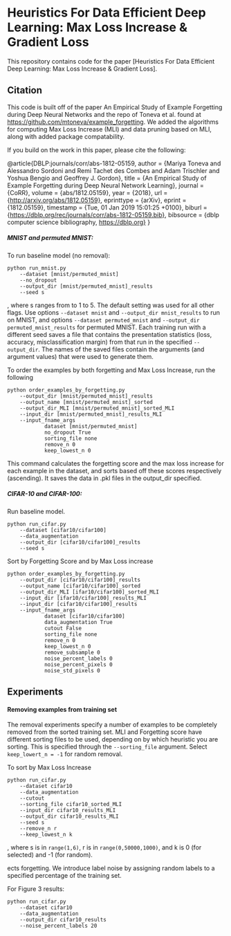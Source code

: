 # Heuristics For Data Efficient Deep Learning: Max Loss Increase & Gradient Loss

This repository contains code for the paper [Heuristics For Data Efficient Deep Learning: Max Loss Increase & Gradient Loss].

## Citation
This code is built off of the paper An Empirical Study of Example Forgetting during Deep Neural Networks and the repo of Toneva et al. found at https://github.com/mtoneva/example_forgetting. We added the algorithms for computing Max Loss Increase (MLI) and data pruning based on MLI, along with added package compatability. 

If you build on the work in this paper, please cite the following: 

@article{DBLP:journals/corr/abs-1812-05159,
  author       = {Mariya Toneva and
                  Alessandro Sordoni and
                  Remi Tachet des Combes and
                  Adam Trischler and
                  Yoshua Bengio and
                  Geoffrey J. Gordon},
  title        = {An Empirical Study of Example Forgetting during Deep Neural Network
                  Learning},
  journal      = {CoRR},
  volume       = {abs/1812.05159},
  year         = {2018},
  url          = {http://arxiv.org/abs/1812.05159},
  eprinttype    = {arXiv},
  eprint       = {1812.05159},
  timestamp    = {Tue, 01 Jan 2019 15:01:25 +0100},
  biburl       = {https://dblp.org/rec/journals/corr/abs-1812-05159.bib},
  bibsource    = {dblp computer science bibliography, https://dblp.org}
}

##### MNIST and permuted MNIST:

To run baseline model (no removal): 
```
python run_mnist.py 
    --dataset [mnist/permuted_mnist]
    --no_dropout 
    --output_dir [mnist/permuted_mnist]_results
    --seed s
```
, where s ranges from to 1 to 5. The default setting was used for all other flags. Use options `--dataset mnist` and `--output_dir mnist_results` to run on MNIST, and options `--dataset permuted_mnist` and `--output_dir permuted_mnist_results` for permuted MNIST. Each training run with a different seed saves a file that contains the presentation statistics (loss, accuracy, misclassification margin) from that run in the specified `--output_dir`. The names of the saved files contain the arguments (and argument values) that were used to generate them.

To order the examples by both forgetting and Max Loss Increase, run the following 

```
python order_examples_by_forgetting.py 
    --output_dir [mnist/permuted_mnist]_results 
    --output_name [mnist/permuted_mnist]_sorted
    --output_dir_MLI [mnist/permuted_mnist]_sorted_MLI
    --input_dir [mnist/permuted_mnist]_results_MLI
    --input_fname_args 
            dataset [mnist/permuted_mnist] 
            no_dropout True 
            sorting_file none 
            remove_n 0 
            keep_lowest_n 0
```
This command calculates the forgetting score and the max loss increase for each example in the dataset, and sorts based off these scores respectively (ascending). It saves the data in .pkl files in the output_dir specified. 

##### CIFAR-10 and CIFAR-100:

Run baseline model. 

```
python run_cifar.py 
    --dataset [cifar10/cifar100] 
    --data_augmentation 
    --output_dir [cifar10/cifar100]_results
    --seed s
```
Sort by Forgetting Score and by Max Loss increase 

```
python order_examples_by_forgetting.py 
    --output_dir [cifar10/cifar100]_results 
    --output_name [cifar10/cifar100]_sorted
    --output_dir_MLI [ifar10/cifar100]_sorted_MLI
    --input_dir [ifar10/cifar100]_results_MLI
    --input_dir [cifar10/cifar100]_results 
    --input_fname_args 
            dataset [cifar10/cifar100]
            data_augmentation True 
            cutout False 
            sorting_file none 
            remove_n 0 
            keep_lowest_n 0 
            remove_subsample 0 
            noise_percent_labels 0 
            noise_percent_pixels 0 
            noise_std_pixels 0
```


## Experiments

#### Removing examples from training set

The removal experiments specify a number of examples to be completely removed from the sorted training set. MLI and Forgetting score have different sorting files to be used, depending on by which heuristic you are sorting. This is specified through the `--sorting_file` argument. Select `keep_lowert_n = -1` for random removal. 

To sort by Max Loss Increase
```
python run_cifar.py 
    --dataset cifar10 
    --data_augmentation 
    --cutout 
    --sorting_file cifar10_sorted_MLI
    --input_dir cifar10_results_MLI
    --output_dir cifar10_results_MLI
    --seed s 
    --remove_n r 
    --keep_lowest_n k
```
, where s is in `range(1,6)`, r is in `range(0,50000,1000)`, and k is 0 (for selected) and -1 (for random).


ects forgetting. We introduce label noise by assigning random labels to a specified percentage of the training set.

For Figure 3 results:
```
python run_cifar.py 
    --dataset cifar10 
    --data_augmentation 
    --output_dir cifar10_results 
    --noise_percent_labels 20
```
